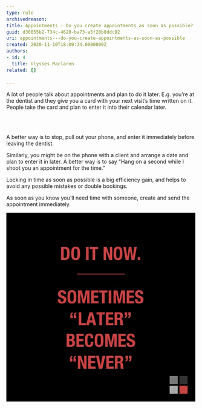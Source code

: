 ```yaml
---
type: rule
archivedreason: 
title: Appointments - Do you create appointments as soon as possible?
guid: d36055b2-734c-4629-ba73-a5f28b8ddc92
uri: appointments---do-you-create-appointments-as-soon-as-possible
created: 2020-11-10T18:09:34.0000000Z
authors:
- id: 4
  title: Ulysses Maclaren
related: []

---
```



<p class="ssw15-rteElement-P">​​​A lot of people talk about appointments and plan to do it later. E.g. you’re at the dentist and they give you a card with your next visit’s time written on it. People take the card and plan to enter it into their calendar later.​<br></p>
<br><excerpt class='endintro'></excerpt><br>
<p>A better way is to stop, pull out your phone, and enter it immediately before leaving the dentist.</p><p>Similarly, you might be on the phone with a client and arrange a date and plan to enter it in later. A better way is to say “Hang on a second while I shoot you an appointment for the time.”</p><p>Locking in time as soon as possible is a big efficiency gain, and helps to avoid any possible mistakes or double bookings.​</p><p>As soon as you know you’ll need time with someone, create and send the appointment immediately.</p><dl class="image"><dt><img src="ssw-do-it-now.jpg" alt="ssw-do-it-now.jpg" /></dt></dl>


